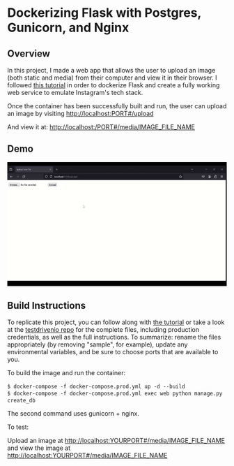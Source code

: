 # Dockerizing Flask with Postgres, Gunicorn, and Nginx

## Overview

In this project, I made a web app that allows the user to upload an image (both static and media) from their computer and view it in their browser. 
I followed [this tutorial](https://testdriven.io/blog/dockerizing-flask-with-postgres-gunicorn-and-nginx/) in order to dockerize Flask and create a fully working web service to emulate Instagram's tech stack.  

Once the container has been successfully built and run, the user can upload an image by visiting [http://localhost:PORT#/upload](http://localhost:<port>/upload)

And view it at: [http://localhost:/PORT#/media/IMAGE_FILE_NAME](http://localhost:<port>/media/IMAGE_FILE_NAME)


## Demo
![gif of image upload](https://github.com/lbielicki/flask-on-docker/blob/media/bigdata_instagram_final_gif.gif)


## Build Instructions
To replicate this project, you can follow along with [the tutorial](https://testdriven.io/blog/dockerizing-flask-with-postgres-gunicorn-and-nginx/) or take a look at the [testdrivenio repo](https://github.com/testdrivenio/flask-on-docker) for the complete files, including production credentials, as well as the full instructions. To summarize: rename the files appropriately (by removing "sample", for example), update any environmental variables, and be sure to choose ports that are available to you. 

To build the image and run the container:
```
$ docker-compose -f docker-compose.prod.yml up -d --build
$ docker-compose -f docker-compose.prod.yml exec web python manage.py create_db
```
The second command uses gunicorn + nginx.

To test:

Upload an image at [http://localhost:YOURPORT#/media/IMAGE_FILE_NAME](http://localhost:<port>/media/IMAGE_FILE_NAME)
and view the image at [http://localhost:YOURPORT#/media/IMAGE_FILE_NAME](http://localhost:<port>/media/IMAGE_FILE_NAME)

